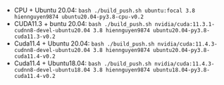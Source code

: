 - CPU + Ubuntu 20.04: `bash ./build_push.sh ubuntu:focal 3.8 hiennguyen9874 ubuntu20.04-py3.8-cpu-v0.2`
- CUDA11.3 + buntu 20.04: `bash ./build_push.sh nvidia/cuda:11.3.1-cudnn8-devel-ubuntu20.04 3.8 hiennguyen9874 ubuntu20.04-py3.8-cuda11.3-v0.2`
- Cuda11.4 + Ubuntu 20.04: `bash ./build_push.sh nvidia/cuda:11.4.3-cudnn8-devel-ubuntu20.04 3.8 hiennguyen9874 ubuntu20.04-py3.8-cuda11.4-v0.2`
- Cuda11.4 + Ubuntu18.04: `bash ./build_push.sh nvidia/cuda:11.4.3-cudnn8-devel-ubuntu18.04 3.8 hiennguyen9874 ubuntu18.04-py3.8-cuda11.4-v0.2`
